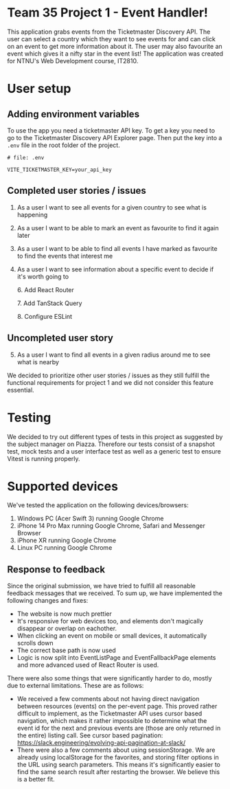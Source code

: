 # Team 35 Project 1 - Event Handler!

This application grabs events from the Ticketmaster Discovery API. The user can select a country which they want to see events for and can click on an event to get more information about it. The user may also favourite an event which gives it a nifty star in the event list! The application was created for NTNU's Web Development course, IT2810.

# User setup

## Adding environment variables

To use the app you need a ticketmaster API key. To get a key you need to go to the Ticketmaster Discovery API Explorer page. Then put the key into a `.env` file in the root folder of the project.

```
# file: .env

VITE_TICKETMASTER_KEY=your_api_key

```

## Completed user stories / issues

1. As a user I want to see all events for a given country to see what is happening

2. As a user I want to be able to mark an event as favourite to find it again later

3. As a user I want to be able to find all events I have marked as favourite to find the events that interest me

4. As a user I want to see information about a specific event to decide if it's worth going to

   6\. Add React Router

   7\. Add TanStack Query

   8\. Configure ESLint

## Uncompleted user story

5. As a user I want to find all events in a given radius around me to see what is nearby

We decided to prioritize other user stories / issues as they still fulfill the functional requirements for project 1 and we did not consider this feature essential.

# Testing

We decided to try out different types of tests in this project as suggested by the subject manager on Piazza.
Therefore our tests consist of a snapshot test, mock tests and a user interface test as well as a generic test to ensure Vitest is running properly.

# Supported devices

We've tested the application on the following devices/browsers:

1. Windows PC (Acer Swift 3) running Google Chrome
2. iPhone 14 Pro Max running Google Chrome, Safari and Messenger Browser
3. iPhone XR running Google Chrome
4. Linux PC running Google Chrome

## Response to feedback

Since the original submission, we have tried to fulfill all reasonable feedback messages that we received. To sum up, we
have implemented the following changes and fixes:

- The website is now much prettier
- It's responsive for web devices too, and elements don't magically disappear or overlap on eachother.
- When clicking an event on mobile or small devices, it automatically scrolls down
- The correct base path is now used
- Logic is now split into EventListPage and EventFallbackPage elements and more advanced used of React Router is used.

There were also some things that were significantly harder to do, mostly due to external limitations. These are as
follows:

- We received a few comments about not having direct navigation between resources (events) on the per-event page. This
  proved rather difficult to implement, as the Ticketmaster API uses cursor based navigation, which makes it rather
  impossible to determine what the event id for the next and previous events are (those are only returned in the entire)
  listing call. See cursor based pagination: https://slack.engineering/evolving-api-pagination-at-slack/
- There were also a few comments about using sessionStorage. We are already using localStorage for the favorites, and
  storing filter options in the URL using search parameters. This means it's significantly easier to find the same
  search result after restarting the browser. We believe this is a better fit.
